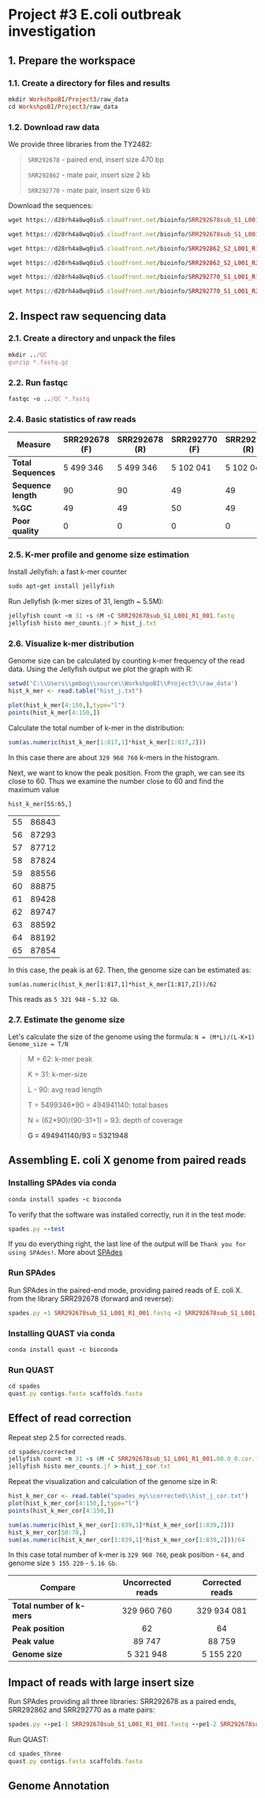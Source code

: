 # Project #3 E.coli outbreak investigation 

## 1. Prepare the workspace

### 1.1. Create a directory for files and results

```ruby
mkdir WorkshpoBI/Project3/raw_data
cd WorkshpoBI/Project3/raw_data
```

### 1.2. Download raw data

We provide three libraries from the TY2482:

> `SRR292678` - paired end, insert size 470 bp
>
> `SRR292862` - mate pair, insert size 2 kb
>
> `SRR292770` - mate pair, insert size 6 kb

Download the sequences:

```ruby
wget https://d28rh4a8wq0iu5.cloudfront.net/bioinfo/SRR292678sub_S1_L001_R1_001.fastq.gz

wget https://d28rh4a8wq0iu5.cloudfront.net/bioinfo/SRR292678sub_S1_L001_R2_001.fastq.gz

wget https://d28rh4a8wq0iu5.cloudfront.net/bioinfo/SRR292862_S2_L001_R1_001.fastq.gz

wget https://d28rh4a8wq0iu5.cloudfront.net/bioinfo/SRR292862_S2_L001_R2_001.fastq.gz

wget https://d28rh4a8wq0iu5.cloudfront.net/bioinfo/SRR292770_S1_L001_R1_001.fastq.gz

wget https://d28rh4a8wq0iu5.cloudfront.net/bioinfo/SRR292770_S1_L001_R2_001.fastq.gz
```
## 2. Inspect raw sequencing data

### 2.1. Create a directory and unpack the files

```ruby
mkdir ../QC
gunzip *.fastq.gz
```
### 2.2. Run fastqc

```ruby
fastqc -o ../QC *.fastq
```

### 2.4. Basic statistics of raw reads

| **Measure**         | **SRR292678 (F)** | **SRR292678 (R)** | **SRR292770 (F)** | **SRR292770 (R)** | **SRR292862 (F)** | **SRR292862 (R)** |
|---------------------|-------------------|-------------------|-------------------|-------------------|-------------------|-------------------|
| **Total Sequences** | 5 499 346           | 5 499 346           | 5 102 041           | 5 102 041           | 5 102 041           | 5 102 041           |
| **Sequence length** | 90                | 90                | 49                | 49                | 49                | 49                |
| **%GC**             | 49                | 49                | 50                | 49                | 50                | 49                |
| **Poor quality**   | 0                 | 0                 | 0                 | 0                 | 0                 | 0                 |


### 2.5. K-mer profile and genome size estimation

Install Jellyfish: a fast k-mer counter
```ruby
sudo apt-get install jellyfish
```

Run Jellyfish (k-mer sizes of 31, length ~ 5.5M):
```ruby
jellyfish count -m 31 -s 6M -C SRR292678sub_S1_L001_R1_001.fastq
jellyfish histo mer_counts.jf > hist_j.txt
```
### 2.6. Visualize k-mer distribution
Genome size can be calculated by counting k-mer frequency of the read data. Using the Jellyfish output we plot the graph with R:

```r
setwd('C:\\Users\\pmbog\\source\\WorkshpoBI\\Project3\\raw_data')
hist_k_mer <- read.table("hist_j.txt")

plot(hist_k_mer[4:150,],type="l")
points(hist_k_mer[4:150,])
```
Calculate the total number of k-mer in the distribution:

```r
sum(as.numeric(hist_k_mer[1:817,1]*hist_k_mer[1:817,2]))
```
In this case there are about `329 960 760` k-mers in the histogram.

Next, we want to know the peak position. From the graph, we can see its close to 60. Thus we examine the number close to 60 and find the maximum value
```
hist_k_mer[55:65,]
```
|    |       |
|----|-------|
| 55 | 86843 |
| 56 | 87293 |
| 57 | 87712 |
| 58 | 87824 |
| 59 | 88556 |
| 60 | 88875 |
| 61 | 89428 |
| 62 | 89747 |
| 63 | 88592 |
| 64 | 88192 |
| 65 | 87854 |

In this case, the peak is at 62. Then, the genome size can be estimated as:

```
sum(as.numeric(hist_k_mer[1:817,1]*hist_k_mer[1:817,2]))/62
```
This reads as `5 321 948` - `5.32 Gb`.

### 2.7. Estimate the genome size 

Let's calculate the size of the genome using the formula: 
`N = (M*L)/(L-K+1)`
`Genome_size = T/N`
> M = 62: k-mer peak
>
> K = 31: k-mer-size
>
> L - 90: avg read length
>
> T = 5499346*90 = 494941140: total bases
>
> N = (62*90)/(90-31+1) = 93: depth of coverage
>
> **G = 494941140/93 = 5321948**

## Assembling E. coli X genome from paired reads

### Installing SPAdes via conda

```ruby
conda install spades -c bioconda
```

To verify that the software was installed correctly, run it in the test mode:
```ruby
spades.py --test
```
If you do everything right, the last line of the output will be `Thank you for using SPAdes!`. More about [SPAdes](https://cab.spbu.ru/software/spades/)

### Run SPAdes
Run SPAdes in the paired-end mode, providing paired reads of E. coli X. from the library SRR292678 (forward and reverse):
 ```ruby
spades.py -1 SRR292678sub_S1_L001_R1_001.fastq -2 SRR292678sub_S1_L001_R2_001.fastq -o spades
```
### Installing QUAST via conda

```ruby
conda install quast -c bioconda
```
### Run QUAST
```ruby
cd spades
quast.py contigs.fasta scaffolds.fasta
```

## Effect of read correction
Repeat step 2.5 for corrected reads.

```ruby
cd spades/corrected
jellyfish count -m 31 -s 6M -C SRR292678sub_S1_L001_R1_001.00.0_0.cor.fastq
jellyfish histo mer_counts.jf > hist_j_cor.txt
```
Repeat the visualization and calculation of the genome size in R:
```r
hist_k_mer_cor <- read.table("spades_my\\corrected\\hist_j_cor.txt")
plot(hist_k_mer_cor[4:150,],type="l")
points(hist_k_mer_cor[4:150,])

sum(as.numeric(hist_k_mer_cor[1:839,1]*hist_k_mer_cor[1:839,2]))
hist_k_mer_cor[50:70,]
sum(as.numeric(hist_k_mer_cor[1:839,1]*hist_k_mer_cor[1:839,2]))/64
```
In this case total number of k-mer is `329 960 760`, peak position - `64`, and genome size `5 155 220` - `5.16 Gb`.

Compare                   | **Uncorrected reads** | **Corrected reads** 
---------------------------|:---------------------:|:-------------------:
**Total number of k-mers** | 329 960 760           | 329 934 081         
**Peak position**           | 62                    | 64                  
**Peak value**              | 89 747                | 88 759              
**Genome size**             | 5 321 948             | 5 155 220           

## Impact of reads with large insert size

Run SPAdes providing all three libraries: SRR292678 as a paired ends,  SRR292862 and SRR292770 as a mate pairs:
```ruby
spades.py --pe1-1 SRR292678sub_S1_L001_R1_001.fastq --pe1-2 SRR292678sub_S1_L001_R2_001.fastq --mp1-1 SRR292770_S1_L001_R1_001.fastq --mp1-2 SRR292770_S1_L001_R2_001.fastq --mp2-1 SRR292862_S2_L001_R1_001.fastq --mp2-2 SRR292862_S2_L001_R2_001.fastq -o spades_three
```
Run QUAST:
```ruby
cd spades_three
quast.py contigs.fasta scaffolds.fasta
```
## Genome Annotation
